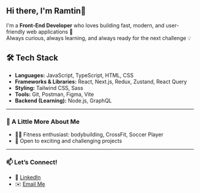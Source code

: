 ## Hi there, I'm Ramtin👋

I'm a **Front-End Developer** who loves building fast, modern, and user-friendly web applications 🚀  
Always curious, always learning, and always ready for the next challenge 💡

## 🛠️ Tech Stack

- **Languages:** JavaScript, TypeScript, HTML, CSS
- **Frameworks & Libraries:** React, Next.js, Redux, Zustand, React Query
- **Styling:** Tailwind CSS, Sass
- **Tools:** Git, Postman, Figma, Vite
- **Backend (Learning):** Node.js, GraphQL

---

### 🌟 A Little More About Me

- 🏋️‍♂️ Fitness enthusiast: bodybuilding, CrossFit, Soccer Player
- 🎯 Open to exciting and challenging projects

---

### 📫 Let’s Connect!

- 💼 [LinkedIn](https://www.linkedin.com/in/ramtinramezani)
- ✉️ [Email Me](mailto:ramtinramzani76@gmail.com)
